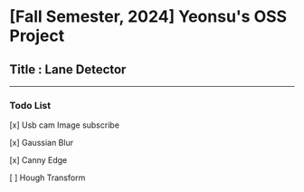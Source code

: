 # [Fall Semester, 2024] Yeonsu's OSS Project

## Title : Lane Detector

---
### Todo List 
[x] Usb cam Image subscribe 

[x] Gaussian Blur

[x] Canny Edge

[ ] Hough Transform
